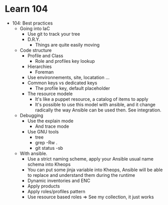 # Learn 104


* 104: Best practices
  - Going into IaC
    + Use git to track your tree
    - D.R.Y.
      + Things are quite easily moving
  - Code structure
    + Profile and Class
      * Role and profiles key lookup
    + Hierarchies
      * Foreman
    + Use environnements, site, locatation ...
    + Common keys vs dedicated keys
      * The profile key, default placeholder
    + The resource modele
      * It's like a puppet resource, a catalog of items to apply
      * It's possible to use this model with ansible, and it change radically the way Ansible can be used then. See integration.
  - Debugging
    + Use the explain mode
      * And trace mode
    + Use GNU tools
      * tree
      * grep -Rw <key> .
      * git status -sb
  - With ansible.
    + Use a strict naming scheme, apply your Ansible usual name schema into Kheops
    + You can put some jinja variable into Kheops, Ansible will be able to replace and understand them during the runtime
    + Dynamic inventories and ENC
    + Apply products
    + Apply roles/profiles pattern
    + Use resource based roles => See my collection, it just works
